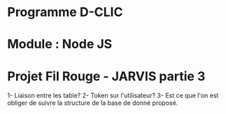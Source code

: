 # Programme D-CLIC
# Module : Node JS
# Projet Fil Rouge - JARVIS partie 3

1- Liaison entre les table?
2- Token sur l'utilisateur?
3- Est ce que l'on est obliger de suivre la structure de la base de donné proposé.